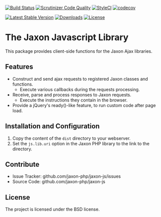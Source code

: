 [![Build Status](https://github.com/jaxon-php/jaxon-js/actions/workflows/test.yml/badge.svg?branch=main)](https://github.com/jaxon-php/jaxon-js/actions)
[![Scrutinizer Code Quality](https://scrutinizer-ci.com/g/jaxon-php/jaxon-js/badges/quality-score.png?b=main)](https://scrutinizer-ci.com/g/jaxon-php/jaxon-js/?branch=main)
[![StyleCI](https://styleci.io/repos/60390067/shield?branch=main)](https://styleci.io/repos/60390067)
[![codecov](https://codecov.io/gh/jaxon-php/jaxon-js/branch/main/graph/badge.svg?token=MKqDVnW7eJ)](https://codecov.io/gh/jaxon-php/jaxon-js)

[![Latest Stable Version](https://poser.pugx.org/jaxon-php/jaxon-js/v/stable)](https://packagist.org/packages/jaxon-php/jaxon-js)
[![Downloads](https://poser.pugx.org/jaxon-php/jaxon-js/downloads)](https://packagist.org/packages/jaxon-php/jaxon-js)
[![License](https://poser.pugx.org/jaxon-php/jaxon-js/license)](https://packagist.org/packages/jaxon-php/jaxon-js)

The Jaxon Javascript Library
============================

This package provides client-side functions for the Jaxon Ajax libraries.

Features
--------

- Construct and send ajax requests to registered Jaxon classes and functions.
  - Execute various callbacks during the requests processing.
- Receive, parse and process responses to Jaxon requests.
  - Execute the instructions they contain in the browser.
- Provide a jQuery's ready()-like feature, to run custom code after page load.

Installation and Configuration
------------------------------

1. Copy the content of the `dist` directory to your webserver.
2. Set the `js.lib.uri` option in the Jaxon PHP library to the link to the directory.

Contribute
----------

- Issue Tracker: github.com/jaxon-php/jaxon-js/issues
- Source Code: github.com/jaxon-php/jaxon-js

License
-------

The project is licensed under the BSD license.
